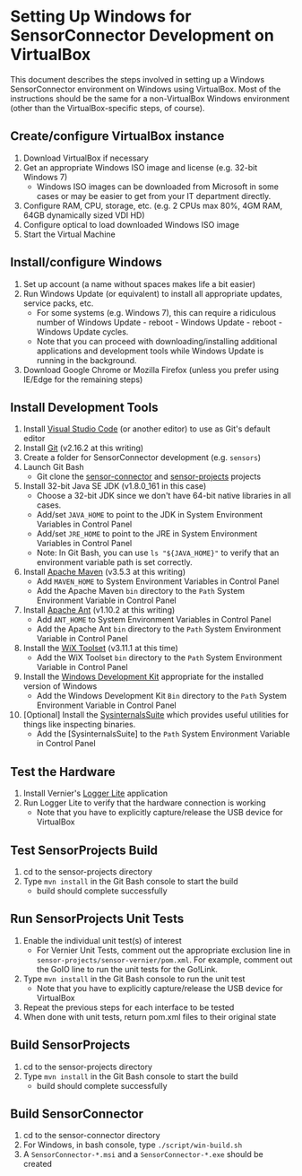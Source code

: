 # Setting Up Windows for SensorConnector Development on VirtualBox

This document describes the steps involved in setting up a Windows SensorConnector environment on Windows using VirtualBox. Most of the instructions should be the same for a non-VirtualBox Windows environment (other than the VirtualBox-specific steps, of course).

## Create/configure VirtualBox instance

1. Download VirtualBox if necessary
1. Get an appropriate Windows ISO image and license (e.g. 32-bit Windows 7)
   - Windows ISO images can be downloaded from Microsoft in some cases or may be easier to get from your IT department directly.
1. Configure RAM, CPU, storage, etc. (e.g. 2 CPUs max 80%, 4GM RAM, 64GB dynamically sized VDI HD)
1. Configure optical to load downloaded Windows ISO image
1. Start the Virtual Machine

## Install/configure Windows

1. Set up account (a name without spaces makes life a bit easier)
1. Run Windows Update (or equivalent) to install all appropriate updates, service packs, etc.
   - For some systems (e.g. Windows 7), this can require a ridiculous number of Windows Update - reboot - Windows Update - reboot - Windows Update cycles.
   - Note that you can proceed with downloading/installing additional applications and development tools while Windows Update is running in the background.
1. Download Google Chrome or Mozilla Firefox (unless you prefer using IE/Edge for the remaining steps)

## Install Development Tools
1. Install [Visual Studio Code](https://code.visualstudio.com) (or another editor) to use as Git's default editor
1. Install [Git](https://git-scm/download/win) (v2.16.2 at this writing)
1. Create a folder for SensorConnector development (e.g. `sensors`)
1. Launch Git Bash
   - Git clone the [sensor-connector](https://github.com/concord-consortium/sensor-connector) and [sensor-projects](https://github.com/concord-consortium/sensor-projects) projects
1. Install 32-bit Java SE JDK (v1.8.0_161 in this case)
   - Choose a 32-bit JDK since we don't have 64-bit native libraries in all cases.
   - Add/set `JAVA_HOME` to point to the JDK in System Environment Variables in Control Panel
   - Add/set `JRE_HOME` to point to the JRE in System Environment Variables in Control Panel
   - Note: In Git Bash, you can use `ls "${JAVA_HOME}"` to verify that an environment variable path is set correctly.
1. Install [Apache Maven](https://maven.apache.org) (v3.5.3 at this writing)
   - Add `MAVEN_HOME` to System Environment Variables in Control Panel
   - Add the Apache Maven `bin` directory to the `Path` System Environment Variable in Control Panel
1. Install [Apache Ant](https://ant.apache.org) (v1.10.2 at this writing)
   - Add `ANT_HOME` to System Environment Variables in Control Panel
   - Add the Apache Ant `bin` directory to the `Path` System Environment Variable in Control Panel
1. Install the [WiX Toolset](https://wixtoolset.org) (v3.11.1 at this time)
   - Add the WiX Toolset `bin` directory to the `Path` System Environment Variable in Control Panel
1. Install the [Windows Development Kit](https://msdn.microsoft.com/en-us/microsoft-sdks-msdn.aspx#windows) appropriate for the installed version of Windows
   - Add the Windows Development Kit `Bin` directory to the `Path` System Environment Variable in Control Panel
1. [Optional] Install the [SysinternalsSuite](https://docs.microsoft.com/en-us/sysinternals/downloads/sysinternals-suite) which provides useful utilities for things like inspecting binaries.
   - Add the [SysinternalsSuite] to the `Path` System Environment Variable in Control Panel

## Test the Hardware
1. Install Vernier's [Logger Lite](https://www.vernier.com/products/software/logger-lite/) application
1. Run Logger Lite to verify that the hardware connection is working
   - Note that you have to explicitly capture/release the USB device for VirtualBox

## Test SensorProjects Build
1. cd to the sensor-projects directory
1. Type `mvn install` in the Git Bash console to start the build
   - build should complete successfully

## Run SensorProjects Unit Tests
1. Enable the individual unit test(s) of interest
   - For Vernier Unit Tests, comment out the appropriate exclusion line in `sensor-projects/sensor-vernier/pom.xml`. For example, comment out the GoIO line to run the unit tests for the Go!Link.
1. Type `mvn install` in the Git Bash console to run the unit test
   - Note that you have to explicitly capture/release the USB device for VirtualBox
1. Repeat the previous steps for each interface to be tested
1. When done with unit tests, return pom.xml files to their original state

## Build SensorProjects
1. cd to the sensor-projects directory
1. Type `mvn install` in the Git Bash console to start the build
   - build should complete successfully

## Build SensorConnector
1. cd to the sensor-connector directory
1. For Windows, in bash console, type `./script/win-build.sh`
1. A `SensorConnector-*.msi` and a `SensorConnector-*.exe` should be created
